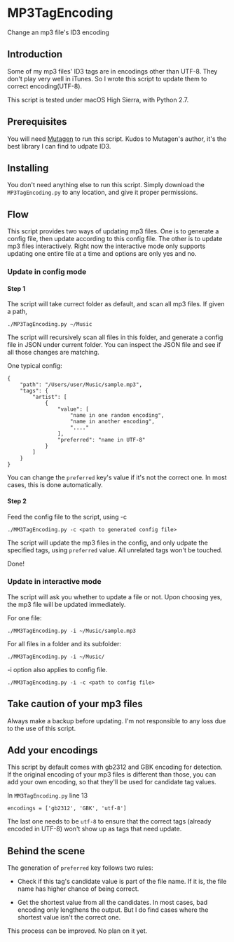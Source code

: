 
# MP3TagEncoding

Change an mp3 file's ID3 encoding

## Introduction

Some of my mp3 files' ID3 tags are in encodings other than UTF-8. They don't play very well in iTunes. So I wrote this script to update them to correct encoding(UTF-8).

This script is tested under macOS High Sierra, with Python 2.7.

## Prerequisites

You will need [Mutagen](http://mutagen.readthedocs.io/en/latest/index.html) to run this script. Kudos to Mutagen's author, it's the best library I can find to udpate ID3.

## Installing

You don't need anything else to run this script. Simply download the `MP3TagEncoding.py` to any location, and give it proper permissions.

## Flow

This script provides two ways of updating mp3 files. One is to generate a config file, then update according to this config file. The other is to update mp3 files interactively. Right now the interactive mode only supports updating one entire file at a time and options are only yes and no.

### Update in config mode

#### Step 1

The script will take currect folder as default, and scan all mp3 files. If given a path,

```
./MP3TagEncoding.py ~/Music
```

The script will recursively scan all files in this folder, and generate a config file in JSON under current folder. You can inspect the JSON file and see if all those changes are matching.

One typical config:

```
{
    "path": "/Users/user/Music/sample.mp3", 
    "tags": {
        "artist": [
            {
                "value": [
                    "name in one random encoding",
                    "name in another encoding",
                    "...."
                ], 
                "preferred": "name in UTF-8"
            }
        ]
    }
}
```

You can change the `preferred` key's value if it's not the correct one. In most cases, this is done automatically.

#### Step 2

Feed the config file to the script, using -c

```
./MM3TagEncoding.py -c <path to generated config file>
```

The script will update the mp3 files in the config, and only udpate the specified tags, using `preferred` value. All unrelated tags won't be touched.

Done!

### Update in interactive mode

The script will ask you whether to update a file or not. Upon choosing yes, the mp3 file will be updated immediately.

For one file:

```
./MM3TagEncoding.py -i ~/Music/sample.mp3
```

For all files in a folder and its subfolder:
```
./MM3TagEncoding.py -i ~/Music/
```

-i option also applies to config file. 

```
./MM3TagEncoding.py -i -c <path to config file>
```

## Take caution of your mp3 files

Always make a backup before updating. I'm not responsible to any loss due to the use of this script.

## Add your encodings

This script by default comes with gb2312 and GBK encoding for detection. If the original encoding of your mp3 files is different than those, you can add your own encoding, so that they'll be used for candidate tag values.

In `MM3TagEncoding.py` line  13

```
encodings = ['gb2312', 'GBK', 'utf-8']
```

The last one needs to be `utf-8` to ensure that the correct tags (already encoded in UTF-8) won't show up as tags that need update.

## Behind the scene

The generation of `preferred` key follows two rules:

* Check if this tag's candidate value is part of the file name. If it is, the file name has higher chance of being correct.

* Get the shortest value from all the candidates. In most cases, bad encoding only lengthens the output. But I do find cases where the shortest value isn't the correct one.

This process can be improved. No plan on it yet.